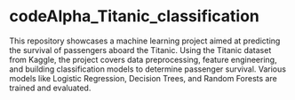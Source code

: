 # codeAlpha_Titanic_classification
This repository showcases a machine learning project aimed at predicting the survival of passengers aboard the Titanic. Using the Titanic dataset from Kaggle, the project covers data preprocessing, feature engineering, and building classification models to determine passenger survival. Various models like Logistic Regression, Decision Trees, and Random Forests are trained and evaluated.

